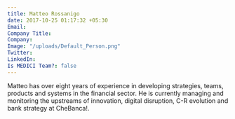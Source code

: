 ```yaml
---
title: Matteo Rossanigo
date: 2017-10-25 01:17:32 +05:30
Email: 
Company Title: 
Company: 
Image: "/uploads/Default_Person.png"
Twitter: 
LinkedIn: 
Is MEDICI Team?: false
---
```


Matteo has over eight years of experience in developing strategies, teams, products and systems in the financial sector. He is currently managing and monitoring the upstreams of innovation, digital disruption, C-R evolution and bank strategy at CheBanca!.